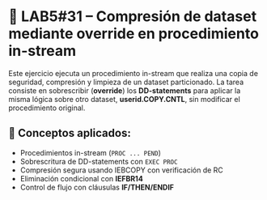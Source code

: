  # 📄 LAB5#31 – Compresión de dataset mediante override en procedimiento in-stream
 Este ejercicio ejecuta un procedimiento in-stream que realiza una copia de seguridad, compresión y limpieza de un dataset particionado. La tarea consiste en sobrescribir (**override**) los **DD-statements** para aplicar la misma lógica sobre otro dataset, **userid.COPY.CNTL**, sin modificar el procedimiento original.

 ## 🧠 Conceptos aplicados:

 - Procedimientos in-stream (`PROC ... PEND`)
 - Sobrescritura de DD-statements con `EXEC PROC`
 - Compresión segura usando IEBCOPY con verificación de RC
 - Eliminación condicional con **IEFBR14**
 - Control de flujo con cláusulas **IF/THEN/ENDIF**
